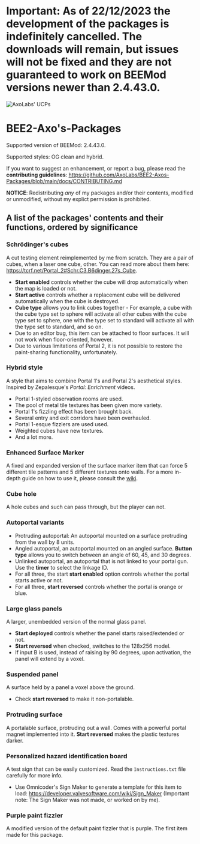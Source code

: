 # Important: As of 22/12/2023 the development of the packages is indefinitely cancelled. The downloads will remain, but issues will not be fixed and they are not guaranteed to work on BEEMod versions newer than 2.4.43.0.

![AxoLabs' UCPs](https://user-images.githubusercontent.com/125143965/220545356-dc6fc292-efe7-4334-b8f5-97226796dd05.png)
# BEE2-Axo's-Packages
Supported version of BEEMod: 2.4.43.0.

Supported styles: OG clean and hybrid.

If you want to suggest an enhancement, or report a bug, please read the **contributing guidelines**: https://github.com/AxoLabs/BEE2-Axos-Packages/blob/main/docs/CONTRIBUTING.md

**NOTICE**: Redistributing *any* of my packages and/or their contents, modified or unmodified, without my explict permission is prohibited.

## A list of the packages' contents and their functions, ordered by significance
### Schrödinger's cubes
A cut testing element reimplemented by me from scratch. They are a pair of cubes, when a laser one cube, other. You can read more about them here: https://tcrf.net/Portal_2#Schr.C3.B6dinger.27s_Cube.
- **Start enabled** controls whether the cube will drop automatically when the map is loaded or not.
- **Start active** controls whether a replacement cube will be delivered automatically when the cube is destroyed.
- **Cube type** allows you to link cubes together - For example, a cube with the cube type set to sphere will activate all other cubes with the cube type set to sphere, one with the type set to standard will activate all with the type set to standard, and so on.
- Due to an editor bug, this item can be attached to floor surfaces. It will not work when floor-oriented, however.
- Due to various limitations of Portal 2, it is not possible to restore the paint-sharing functionality, unfortunately.
### Hybrid style
A style that aims to combine Portal 1's and Portal 2's aesthetical styles. Inspired by Zepalesque's *Portal: Enrichment* videos.
- Portal 1-styled observation rooms are used.
- The pool of metal tile textures has been given more variety.
- Portal 1's fizzling effect has been brought back.
- Several entry and exit corridors have been overhauled.
- Portal 1-esque fizzlers are used used.
- Weighted cubes have new textures.
- And a lot more.
### Enhanced Surface Marker
A fixed and expanded version of the surface marker item that can force 5 different tile patterns and 5 different textures onto walls. For a more in-depth guide on how to use it, please consult the [wiki](https://github.com/AxoLabs/BEE2-Axos-Packages/wiki/Enhanced-surface-markers).
### Cube hole
A hole cubes and such can pass through, but the player can not.
### Autoportal variants
- Protruding autoportal: An autoportal mounted on a surface protruding from the wall by 8 units.
- Angled autoportal, an autoportal mounted on an angled surface. **Button type** allows you to switch between an angle of 60, 45, and 30 degrees.
- Unlinked autoportal, an autoportal that is not linked to your portal gun. Use the **timer** to select the linkage ID.
- For all three, the start **start enabled** option controls whether the portal starts active or not.
- For all three, **start reversed** controls whether the portal is orange or blue.
### Large glass panels
A larger, unembedded version of the normal glass panel.
- **Start deployed** controls whether the panel starts raised/extended or not.
- **Start reversed** when checked, switches to the 128x256 model.
- If input B is used, instead of raising by 90 degrees, upon activation, the panel will extend by a voxel.
### Suspended panel
A surface held by a panel a voxel above the ground.
- Check **start reversed** to make it non-portalable.
### Protruding surface
A portalable surface, protruding out a wall. Comes with a powerful portal magnet implemented into it. **Start reversed** makes the plastic textures darker.
### Personalized hazard identification board
A test sign that can be easily customized. Read the `Instructions.txt` file carefully for more info.
- Use Omnicoder's Sign Maker to generate a template for this item to load: https://developer.valvesoftware.com/wiki/Sign_Maker (Important note: The Sign Maker was not made, or worked on by me).
### Purple paint fizzler
A modified version of the default paint fizzler that is purple. The first item made for this package.
